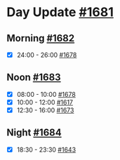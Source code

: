 # Day Update [#1681](https://github.com/sentrei/sentrei/issues/1681)

## Morning [#1682](https://github.com/sentrei/sentrei/issues/1682)

- [x] 24:00 - 26:00 [#1678](https://github.com/sentrei/sentrei/issues/1678)

## Noon [#1683](https://github.com/sentrei/sentrei/issues/1683)

- [x] 08:00 - 10:00 [#1678](https://github.com/sentrei/sentrei/issues/1678)
- [x] 10:00 - 12:00 [#1617](https://github.com/sentrei/sentrei/issues/1682)
- [x] 12:30 - 16:00 [#1673](https://github.com/sentrei/sentrei/issues/1673)

## Night [#1684](https://github.com/sentrei/sentrei/issues/1684)

- [x] 18:30 - 23:30 [#1643](https://github.com/sentrei/sentrei/issues/1643)
